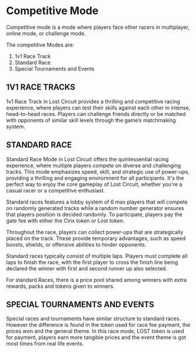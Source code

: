 # Competitive Mode

Competitive mode is a mode where players face other racers in multiplayer, online mode, or challenge mode.

The competitive Modes are:

1. 1v1 Race Track
2. Standard Race
3. Special Tournaments and Events

## 1V1 RACE TRACKS

1v1 Race Track  in Lost Circuit provides a thrilling and competitive racing experience, where players can test their skills against each other in intense, head-to-head races. Players can challenge friends directly or be matched with opponents of similar skill levels through the game’s matchmaking system.

&#x20;

## STANDARD RACE

Standard Race Mode in Lost Circuit offers the quintessential racing experience, where multiple players compete on diverse and challenging tracks. This mode emphasizes speed, skill, and strategic use of power-ups, providing a thrilling and engaging environment for all participants. It's the perfect way to enjoy the core gameplay of Lost Circuit, whether you're a casual racer or a competitive enthusiast.

Standard races features a lobby system of 6 max players that will compete on randomly generated tracks while a random number generator ensures that players position is decided randomly. To participate, players pay the gate fee with either the Cirix token or Lost token.

&#x20;

Throughout the race, players can collect power-ups that are strategically placed on the track. These provide temporary advantages, such as speed boosts, shields, or offensive abilities to hinder opponents.

Standard races typically consist of multiple laps. Players must complete all laps to finish the race, with the first player to cross the finish line being declared the winner with first and second runner up also selected.

For standard Races, there is a price pool shared among winners with extra rewards, packs and tokens given to winners.

&#x20;

## SPECIAL TOURNAMENTS AND EVENTS

Special races and tournaments have similar structure to standard races. However the difference is found in the token used for race fee payment, the prices won and the general theme. In this race mode, LOST token is used for payment, players earn more tangible prices and the event theme is got most times from real life events.
